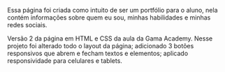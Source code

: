 Essa página foi criada como intuito de ser um portfólio para o aluno, nela contém informações sobre quem eu sou, minhas habilidades e minhas redes sociais.



Versão 2 da página em HTML e CSS da aula da Gama Academy.
Nesse projeto foi alterado todo o layout da página;
adicionado 3 botões responsivos que abrem e fecham textos e elementos;
aplicado responsividade para celulares e tablets.